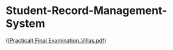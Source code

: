 # Student-Record-Management-System

([(Practical) Final Examination_Villas.pdf](https://github.com/dclsse/Student-Record-Management-System/raw/main/(Practical)%20Final%20Examination_Villas.pdf))
